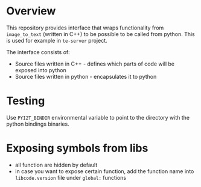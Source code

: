 # Overview

This repository provides interface that wraps functionality from `image_to_text` (written in C++) to be possible to be called from python. This is used for example in `te-server` project. 

The interface consists of:
- Source files written in C++ - defines which parts of code will be exposed into python
- Source files written in python - encapsulates it to python

# Testing

Use `PYI2T_BINDIR` environmental variable to point to the directory with the python bindings binaries.

# Exposing symbols from libs
- all function are hidden by default
- in case you want to expose certain function, add the function name into `libcode.version` file under `global:` functions